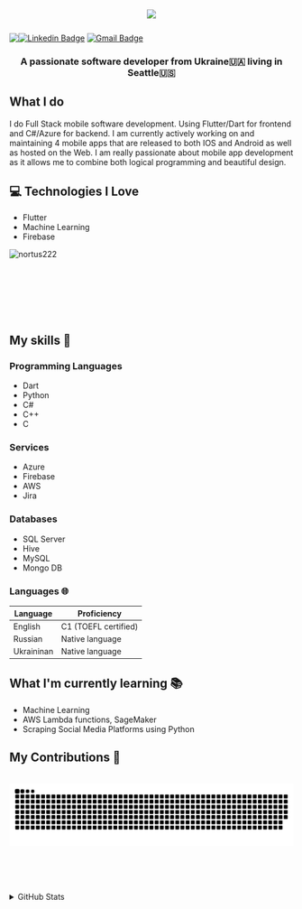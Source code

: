 <h1 align="center">
    <img src="https://readme-typing-svg.herokuapp.com?font=DM+Sans&size=35&duration=4000&pause=1000&color=2B56F7&center=true&vCenter=true&random=false&width=500&height=70&lines=Hi+There!+👋;I'm+Ihor+Sherstiuk" />
</h1>

[![Linkedin Badge](https://img.shields.io/badge/-Ihor_Sherstiuk-blue?style=flat-square&logo=Linkedin&logoColor=white&link=https://www.linkedin.com/in/ihor-sherstiuk)](https://www.linkedin.com/in/ihor-sherstiuk) [![Gmail Badge](https://img.shields.io/badge/-Gmail-c14438?style=flat-square&logo=Gmail&logoColor=white&link=mailto:ihor.sherstiuk1@gmail.com)](mailto:ihor.sherstiuk1@gmail.com) <img align="left" src="https://visitor-badge.laobi.icu/badge?page_id=Nortus222.nortus222" />

<h3 align="center">A passionate software developer from Ukraine🇺🇦 living in Seattle🇺🇸 </h3>

## What I do
I do Full Stack mobile software development. Using Flutter/Dart for frontend and C#/Azure for backend. I am currently actively working on and maintaining 4 mobile apps that are released to both IOS and Android as well as hosted on the Web. I am really passionate about mobile app development as it allows me to combine both logical programming and beautiful design.

## :computer: Technologies I Love
* Flutter
* Machine Learning
* Firebase

<a><img align="left" src="https://github-readme-stats.vercel.app/api/top-langs?username=nortus222&show_icons=true&locale=en&layout=compact" alt="nortus222" /></a>
<br/><br/><br/><br/><br/><br/><br/>

## My skills 📜

### Programming Languages
 - Dart
 - Python 
 - C#  
 - C++  
 - C

### Services
 - Azure
 - Firebase
 - AWS
 - Jira

### Databases
 - SQL Server
 - Hive
 - MySQL
 - Mongo DB

### Languages 🌐

| Language      | Proficiency                                                               |
| ------------- | ------------------------------------------------------------------------- |
| English       | C1 (TOEFL certified)                                                      |
| Russian       | Native language                                                           |
| Ukraininan    | Native language                                                           |

## What I'm currently learning 📚

- Machine Learning
- AWS Lambda functions, SageMaker
- Scraping Social Media Platforms using Python

<div align="left">
  <h2>My Contributions 🐍</h2>
  <br>
  <img alt="snake eating my contributions" src="https://raw.githubusercontent.com/Nortus222/nortus222/output/github-contribution-grid-snake.svg" />
  
  <br/><br/><br/>
</div>

<details>
<summary>
  GitHub Stats
</summary>
<br>
<div align=center>
    <img width=390 src="https://github-readme-streak-stats-salesp07.vercel.app/?user=Nortus222&count_private=true&theme=react&border_radius=10" alt="streak stats"/>
    <img width=390 src="https://github-readme-stats-salesp07.vercel.app/api?username=Nortus222&count_private=true&show_icons=true&theme=react&rank_icon=github&border_radius=10" alt="readme stats" />
<!-- <img align="center" src="https://github-readme-streak-stats.herokuapp.com/?user=nortus222&count_private=true&border_radius=10" alt="nortus222" />
<img align="center" src="https://github-readme-stats.vercel.app/api?username=nortus222&count_private=true&show_icons=true&locale=en&border_radius=10" alt="nortus222" /> -->
</div>



